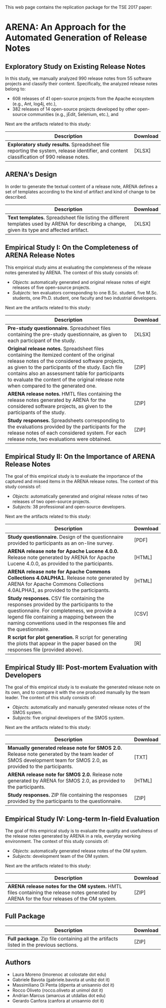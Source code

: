 This web page contains the replication package for the TSE 2017 paper:

# ARENA: An Approach for the Automated Generation of Release Notes

## Exploratory Study on Existing Release Notes
In this study, we manually analyzed 990 release notes from 55 software projects and classify their content. Specifically, the analyzed release notes belong to:

* 608 releases of 41 open-source projects from the Apache ecosystem (e.g., Ant, log4j, etc.),
* 382 releases of 14 open-source projects developed by other open-source communities (e.g., jEdit, Selenium, etc.), and

Next are the artifacts related to this study:

| Description | Download |
| --- | --- |
| **Exploratory study results.** Spreadsheet file reporting the system, release identifier, and content classification of 990 release notes.  | [XLSX] |

## ARENA's Design
In order to generate the textual content of a release note, ARENA defines a set of templates according to the kind of artifact and kind of change to be described.

| Description | Download |
| --- | --- |
| **Text templates.** Spreadsheet file listing the different templates used by ARENA for describing a change, given its type and affected artifact.  | [XLSX] |

## Empirical Study I: On the Completeness of ARENA Release Notes
This empirical study aims at evaluating the completeness of the release notes generated by ARENA. The context of this study consists of:

* *Objects*: automatically generated and original release notes of eight releases of five open-source projects.
* *Subjects*: ten evaluators corresponding to one B.Sc. student, five M.Sc. students, one Ph.D. student, one faculty and two industrial developers.

Next are the artifacts related to this study:

| Description | Download |
| --- | --- |
| **Pre-study questionnaire.** Spreadsheet files containing the pre-study questionnaire, as given to each participant of the study. | [XLSX] |
| **Original release notes.** Spreadsheet files containing the itemized content of the original release notes of the considered software projects, as given to the participants of the study. Each file contains also an assessment table for participants to evaluate the content of the original release note when compared to the generated one. | [ZIP] |
| **ARENA release notes.** HMTL files containing the release notes generated by ARENA for the considered software projects, as given to the participants of the study. | [ZIP] |
| **Study responses.** Spreadsheets corresponding to the evaluations provided by the participants for the release notes of each considered system. For each release note, two evaluations were obtained. | [ZIP] |

## Empirical Study II: On the Importance of ARENA Release Notes
The goal of this empirical study is to evaluate the importance of the captured and missed items in the ARENA release notes. The context of this study consists of:

* *Objects*: automatically generated and original release notes of two releases of two open-source projects.
* *Subject*s: 38 professional and open-source developers.

Next are the artifacts related to this study:

| Description | Download |
| --- | --- |
| **Study questionnaire.** Design of the questionnaire provided to participants as an on-line survey. | [PDF] |
| **ARENA release note for Apache Lucene 4.0.0.** Release note generated by ARENA for Apache Lucene 4.0.0, as provided to the participants. | [HTML] |
| **ARENA release note for Apache Commons Collections 4.0ALPHA1.** Release note generated by ARENA for Apache Commons Collections 4.0ALPHA1, as provided to the participants. | [HTML] |
| **Study responses.** CSV file containing the responses provided by the participants to the questionnaire. For completeness, we provide a legend file containing a mapping between the naming conventions used in the responses file and the questionnaire. | [CSV] |
| **R script for plot generation.** R script for generating the plots that appear in the paper based on the responses file (provided above). | [R] |

## Empirical Study III: Post-mortem Evaluation with Developers
The goal of this empirical study is to evaluate the generated release note on its own, and to compare it with the one produced manually by the team leader. The context of this study consists of:

* *Object*s: automatically and manually generated release notes of the SMOS system.
* *Subjects*: five original developers of the SMOS system.

Next are the artifacts related to this study:

| Description | Download |
| --- | --- |
| **Manually generated release note for SMOS 2.0.** Release note generated by the team leader of SMOS development team for SMOS 2.0, as provided to the participants. | [TXT] |
| **ARENA release note for SMOS 2.0.** Release note generated by ARENA for SMOS 2.0, as provided to the participants. | [HTML] |
| **Study responses.** ZIP file containing the responses provided by the participants to the questionnaire. | [ZIP] |

## Empirical Study IV: Long-term In-field Evaluation
The goal of this empirical study is to evaluate the quality and usefulness of the release notes generated by ARENA in a rela, everyday working environment. The context of this study consists of:

* *Objects*: automatically generated release notes of the OM system.
* *Subjects*: development team of the OM system.

Next are the artifacts related to this study:

| Description | Download |
| --- | --- |
| **ARENA release notes for the OM system.** HMTL files containing the release notes generated by ARENA for the four releases of the OM system. | [ZIP] |

## Full Package

| Description | Download |
| --- | --- |
| **Full package.** Zip file containing all the artifacts listed in the previous sections. | [ZIP] |

## Authors
* Laura Moreno (lmorenoc at colostate dot edu)
* Gabriele Bavota (gabriele.bavota at unibz dot it)
* Massimiliano Di Penta (dipenta at unisannio dot it)
* Rocco Oliveto (rocco.oliveto at unimol dot it)
* Andrian Marcus (amarcus at utdallas dot edu)
* Gerardo Canfora (canfora at unisannio dot it)

